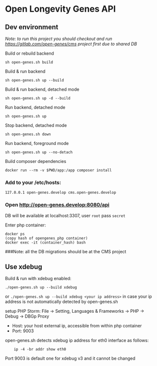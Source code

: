 # Open Longevity Genes API

## Dev environment
_Note: to run this project you should checkout and run https://gitlab.com/open-genes/cms project first due to shared DB_

Build or rebuild backend
```
sh open-genes.sh build
```
Build & run backend
```
sh open-genes.sh up --build
```
Build & run backend, detached mode
```
sh open-genes.sh up -d --build
```
Run backend, detached mode
```
sh open-genes.sh up
```
Stop backend, detached mode
```
sh open-genes.sh down
```
Run backend, foreground mode
```
sh open-genes.sh up --no-detach
```
Build composer dependencies
```
docker run --rm -v $PWD/app:/app composer install
```

### Add to your /etc/hosts:
```
127.0.0.1 open-genes.develop cms.open-genes.develop
```

### Open http://open-genes.develop:8080/api

DB will be available at localhost:3307, user `root` pass `secret`

Enter php container:
```
docker ps
(copy hash of opengenes_php container)
docker exec -it (container_hash) bash
```
###Note: all the DB migrations should be at the CMS project

## Use xdebug

Build & run with xdebug enabled:
```
./open-genes.sh up --build xdebug
```

or ```./open-genes.sh up --build xdebug <your ip address>```
in case your ip address is not automatically detected by open-genes.sh

setup PHP Storm: File -> Setting, Languages & Frameworks -> PHP -> Debug -> DBGp Proxy
* Host: your host external ip, accessible from within php container
* Port: 9003

open-genes.sh detects xdebug ip address for eth0 interface as follows:
```
    ip -4 -br addr show eth0
```

Port 9003 is default one for xdebug v3 and it cannot be changed
